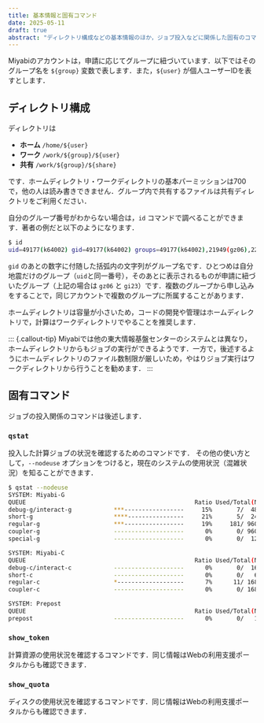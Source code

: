 ```yaml
---
title: 基本情報と固有コマンド
date: 2025-05-11
draft: true
abstract: "ディレクトリ構成などの基本情報のほか，ジョブ投入などに関係した固有のコマンドを紹介します"
---
```


Miyabiのアカウントは，申請に応じてグループに紐づいています．以下ではそのグループ名を `${group}` 変数で表します．また，`${user}` が個人ユーザーIDを表すとします．

## ディレクトリ構成

ディレクトリは

- **ホーム** `/home/${user}`
- **ワーク** `/work/${group}/${user}`
- **共有** `/work/${group}/${share}`

です．ホームディレクトリ・ワークディレクトリの基本パーミッションは700で，他の人は読み書きできません．グループ内で共有するファイルは共有ディレクトリをご利用ください．

自分のグループ番号がわからない場合は，`id` コマンドで調べることができます．著者の例だと以下のようになります．

```bash
$ id
uid=49177(k64002) gid=49177(k64002) groups=49177(k64002),21949(gz06),22526(gi23)
```

`gid` のあとの数字に付随した括弧内の文字列がグループ名です．ひとつめは自分地震だけのグループ（`uid`と同一番号），そのあとに表示されるものが申請に紐づいたグループ（上記の場合は `gz06` と `gi23`）です．複数のグループから申し込みをすることで，同じアカウントで複数のグループに所属することがあります．

ホームディレクトリは容量が小さいため，コードの開発や管理はホームディレクトリで，計算はワークディレクトリでやることを推奨します．

::: {.callout-tip}
Miyabiでは他の東大情報基盤センターのシステムとは異なり，ホームディレクトリからもジョブの実行ができるようです．一方で，後述するようにホームディレクトリのファイル数制限が厳しいため，やはりジョブ実行はワークディレクトリから行うことを勧めます．
:::

## 固有コマンド

ジョブの投入関係のコマンドは後述します．

### `qstat`

投入した計算ジョブの状況を確認するためのコマンドです．
その他の使い方として，`--nodeuse` オプションをつけると，現在のシステムの使用状況（混雑状況）を知ることができます．

```bash
$ qstat --nodeuse
SYSTEM: Miyabi-G
QUEUE                                                Ratio Used/Total(Node)
debug-g/interact-g            ***-----------------     15%       7/  48
short-g                       ****----------------     21%       5/  24
regular-g                     ***-----------------     19%     181/ 960
coupler-g                     --------------------      0%       0/ 960
special-g                     --------------------      0%       0/  12

SYSTEM: Miyabi-C
QUEUE                                                Ratio Used/Total(Node)
debug-c/interact-c            --------------------      0%       0/  16
short-c                       --------------------      0%       0/   6
regular-c                     *-------------------      7%      11/ 168
coupler-c                     --------------------      0%       0/ 168

SYSTEM: Prepost
QUEUE                                                Ratio Used/Total(Node)
prepost                       --------------------      0%       0/   1
```

### `show_token`

計算資源の使用状況を確認するコマンドです．同じ情報はWebの利用支援ポータルからも確認できます．

### `show_quota`

ディスクの使用状況を確認するコマンドです．同じ情報はWebの利用支援ポータルからも確認できます．
